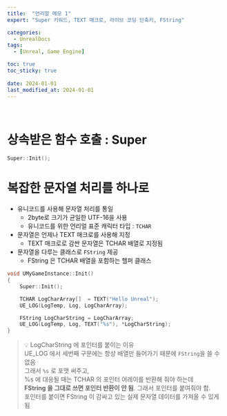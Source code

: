 ```yaml
---
title:  "언리얼 메모 1"
expert: "Super 키워드, TEXT 매크로, 라이브 코딩 단축키, FString"

categories:
  - UnrealDocs
tags:
  - [Unreal, Game Engine]

toc: true
toc_sticky: true
 
date: 2024-01-01
last_modified_at: 2024-01-01
---
```


<br>

# 상속받은 함수 호출 : Super

```cpp
Super::Init();
```

# 복잡한 문자열 처리를 하나로

- 유니코드를 사용해 문자열 처리를 통일
  - 2byte로 크기가 균일한 UTF-16을 사용
  - 유니코드를 위한 언리얼 표준 캐릭터 타입 : `TCHAR`
- 문자열은 언제나 TEXT 매크로를 사용해 지정
  - TEXT 매크로로 감싼 문자열은 TCHAR 배열로 지정됨
- 문자열을 다루는 클래스로 `FString` 제공
  - FString 은 TCHAR 배열을 포함하는 헬퍼 클래스

```cpp
void UMyGameInstance::Init()
{
	Super::Init();

	TCHAR LogCharArray[]  = TEXT("Hello Unreal");
	UE_LOG(LogTemp, Log, LogCharArray);

	FString LogCharString = LogCharArray;
	UE_LOG(LogTemp, Log, TEXT("%s"), *LogCharString);
}
```

> 💡 LogCharString 에 포인터를 붙이는 이유  
> UE_LOG 에서 세번째 구문에는 항상 배열만 들어가기 때문에  `FString`을 쓸 수 없음  
> 그래서 `%s` 로 포맷 써주고,  
> %s 에 대응될 때는 TCHAR 의 포인터 어레이를 반환해 줘야 하는데  
> <b>FString 을 그대로 쓰면 포인터 반환이 안 됨</b>. 그래서 포인터를 붙여줘야 함.  
> 포인터를 붙이면 FString 이 감싸고 있는 실제 문자열 데이터를 가져올 수 있게 됨  